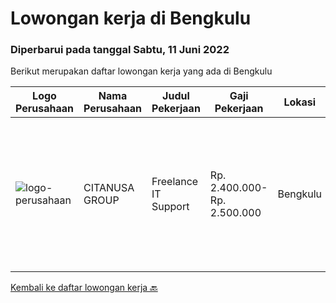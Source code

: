 
  # Lowongan kerja di Bengkulu

  ### Diperbarui pada tanggal Sabtu, 11 Juni 2022

  Berikut merupakan daftar lowongan kerja yang ada di Bengkulu

  |Logo Perusahaan | Nama Perusahaan | Judul Pekerjaan | Gaji Pekerjaan | Lokasi | Deskripsi | Tanggal diunggah | Pranala |
  | -------------- | --------------- | --------------- | --------- | --------- | -------------- | ------- | ----------- |
  |![logo-perusahaan](https://image-service-cdn.seek.com.au/79aa0b658eec4539cf6f9c58d6008bfcc95b332e/ee4dce1061f3f616224767ad58cb2fc751b8d2dc)|CITANUSA GROUP|Freelance IT Support|Rp. 2.400.000-Rp. 2.500.000|Bengkulu|Kualifikasi Pekerjaan Pendidikan minimal S1 Jurusan Teknik Informatika/Sistem Informasi Usia maksimal 38 tahun Memiliki pengalaman bekerja minimal 2...|Minggu, 29 Mei 2022|https://www.jobstreet.co.id/id/job/freelance-it-support-3890008?token=0~a076c03d-f2aa-44a1-8250-cf94a4a0a0eb&sectionRank=1&jobId=jobstreet-id-job-3890008|


  [Kembali ke daftar lowongan kerja 🔙](../README.md#daftar-lowongan-kerja)
  